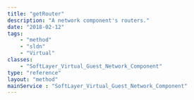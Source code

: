 ```yaml
---
title: "getRouter"
description: "A network component's routers."
date: "2018-02-12"
tags:
    - "method"
    - "sldn"
    - "Virtual"
classes:
    - "SoftLayer_Virtual_Guest_Network_Component"
type: "reference"
layout: "method"
mainService : "SoftLayer_Virtual_Guest_Network_Component"
---
```

